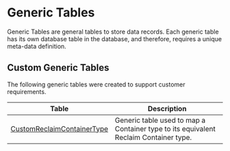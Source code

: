 # Generic Tables

Generic Tables are general tables to store data records. Each generic table has its own database table in the database, and therefore, requires a unique meta-data definition.

## Custom Generic Tables

The following generic tables were created to support customer requirements.

| Table                     | Description       |
| ------                    | ------            |
| [CustomReclaimContainerType](/AMSOsram/techspec>artifacts>generictables>CustomReclaimContainerType) | Generic table used to map a Container type to its equivalent Reclaim Container type. |


